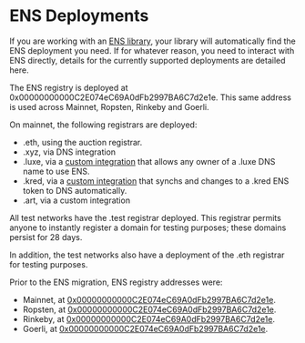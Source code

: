 # ENS Deployments

If you are working with an [ENS library](dapp-developer-guide/ens-libraries.md), your library will automatically find the ENS deployment you need. If for whatever reason, you need to interact with ENS directly, details for the currently supported deployments are detailed here.

The ENS registry is deployed at 0x00000000000C2E074eC69A0dFb2997BA6C7d2e1e. This same address is used across Mainnet, Ropsten, Rinkeby and Goerli.

On mainnet, the following registrars are deployed:

* .eth, using the auction registrar.
* .xyz, via DNS integration
* .luxe, via a [custom integration](http://join.luxe/) that allows any owner of a .luxe DNS name to use ENS.
* .kred, via a [custom integration](http://domains.kred/) that synchs and changes to a .kred ENS token to DNS automatically.
* .art, via a custom integration

All test networks have the .test registrar deployed. This registrar permits anyone to instantly register a domain for testing purposes; these domains persist for 28 days.

In addition, the test networks also have a deployment of the .eth registrar for testing purposes.

Prior to the ENS migration, ENS registry addresses were:

* Mainnet, at [0x00000000000C2E074eC69A0dFb2997BA6C7d2e1e](https://etherscan.io/address/0x00000000000C2E074eC69A0dFb2997BA6C7d2e1e#code).
* Ropsten, at [0x00000000000C2E074eC69A0dFb2997BA6C7d2e1e](https://ropsten.etherscan.io/address/0x00000000000C2E074eC69A0dFb2997BA6C7d2e1e).
* Rinkeby, at [0x00000000000C2E074eC69A0dFb2997BA6C7d2e1e](https://rinkeby.etherscan.io/address/0x00000000000C2E074eC69A0dFb2997BA6C7d2e1e).
* Goerli, at [0x00000000000C2E074eC69A0dFb2997BA6C7d2e1e](https://goerli.etherscan.io/address/0x00000000000C2E074eC69A0dFb2997BA6C7d2e1e).



